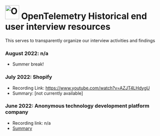 # <img src="https://opentelemetry.io/img/logos/opentelemetry-logo-nav.png" alt="OpenTelemetry Icon" width="45" height=""> OpenTelemetry Historical end user interview resources

This serves to transparently organize our interview activities and findings

### August 2022: n/a
- Summer break!

### July 2022: Shopify
- Recording Link: https://www.youtube.com/watch?v=AZJT4LHdygU
- Summary: [not currently available]

### June 2022: Anonymous technology development platform company
- Recording link: n/a
- [Summary](june-2022-techdevplatform.md)